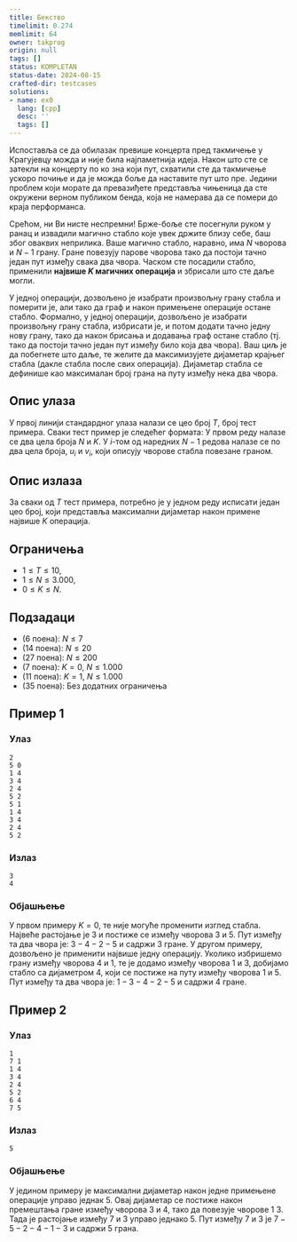 ```yaml
---
title: Бекство
timelimit: 0.274
memlimit: 64
owner: takprog
origin: null
tags: []
status: KOMPLETAN
status-date: 2024-08-15
crafted-dir: testcases
solutions:
- name: ex0
  lang: [cpp]
  desc: ''
  tags: []
---
```


Испоставља се да обилазак превише концерта пред такмичење у Крагујевцу можда и није била најпаметнија идеја. Након што сте се затекли на концерту по ко зна који пут, схватили сте да такмичење ускоро почиње и да је можда боље да наставите пут што пре. Једини проблем који морате да превазиђете представља чињеница да сте окружени верном публиком бенда, која не намерава да се помери до краја перформанса.

Срећом, ни Ви нисте неспремни! Брже-боље сте посегнули руком у ранац и извадили магично стабло које увек држите близу себе, баш због оваквих неприлика. Ваше магично стабло, наравно, има $N$ чворова и $N-1$ грану. Гране повезују парове чворова тако да постоји тачно један пут између свака два чвора. Часком сте посадили стабло, применили **највише $K$ магичних операција** и збрисали што сте даље могли. 

У једној операцији, дозвољено је изабрати произвољну грану стабла и померити је, али тако да граф и након примењене операције остане стабло. Формално, у једној операцији, дозвољено је изабрати произвољну грану стабла, избрисати је, и потом додати тачно једну нову грану, тако да након брисања и додавања граф остане стабло (тј. тако да постоји тачно један пут између било која два чвора). Ваш циљ је да побегнете што даље, те желите да максимизујете дијаметар крајњег стабла (дакле стабла после свих операција). Дијаметар стабла се дефинише као максималан број грана на путу између нека два чвора. 

## Опис улаза
У првој линији стандардног улаза налази се цео број $T$, број тест примера. Сваки тест пример је следећег формата: У првом реду налазе се два цела броја $N$ и $K$. У $i$-том од наредних $N - 1$ редова налазе се по два цела броја, $u_i$ и $v_i$, који описују чворове стабла повезане граном.

## Опис излаза
За сваки од $T$ тест примера, потребно је у једном реду исписати један цео број, који представља максимални дијаметар након примене највише $K$ операција.

## Ограничења
*   $1 \leq T \leq 10$,
*   $1 \leq N \leq 3.000$,
*   $0 \leq K \leq N$.


## Подзадаци
*   (6 поена): $N \leq 7$
*   (14 поена): $N \leq 20$
*   (27 поена): $N \leq 200$
*   (7 поена): $K=0$, $N \leq 1.000$
*   (11 поена): $K=1$, $N \leq 1.000$
*   (35 поена): Без додатних ограничења
## Пример 1

### Улаз

```
2
5 0
1 4
3 4
2 4
5 2
5 1
1 4
3 4
2 4
5 2

```

### Излаз

```
3
4
```
### Објашњење
У првом примеру $K = 0$, те није могуће променити изглед стабла. Највеће растојање је $3$ и постиже се између чворова $3$ и $5$. Пут између та два чвора је: $3 - 4 - 2 - 5$ и садржи $3$ гране. У другом примеру, дозвољено је применити највише једну операцију. Уколико избришемо грану између чворова $4$ и $1$, те је додамо између чворова $1$ и $3$, добијамо стабло са дијаметром $4$, који се постиже на путу између чворова $1$ и $5$. Пут између та два чвора је: $1 - 3 - 4 - 2 - 5$ и садржи $4$ гране.

## Пример 2

### Улаз

```
1
7 1
1 4
3 4
2 4
5 2
6 4
7 5
```

### Излаз

```
5
```
### Објашњење
У једином примеру је максимални дијаметар након једне примењене операције управо једнак $5$. Овај дијаметар се постиже након премештања гране између чворова $3$ и $4$, тако да повезује чворове $1$ $3$. Тада је растојање између $7$ и $3$ управо једнако $5$. Пут између $7$ и $3$ је $7 - 5 - 2 - 4 - 1 - 3$ и садржи $5$ грана.



